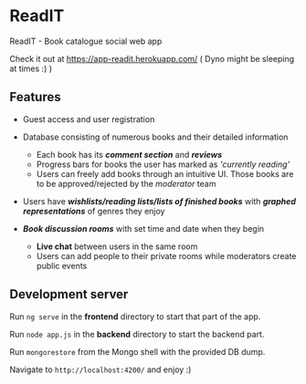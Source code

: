# ReadIT
ReadIT - Book catalogue social web app

Check it out at  https://app-readit.herokuapp.com/  ( Dyno might be sleeping at times :) )

## Features
* Guest access and user registration
* Database consisting of numerous books and their detailed information

  * Each book has its ***comment section*** and ***reviews***
  * Progress bars for books the user has marked as *'currently reading'*
  * Users can freely add books through an intuitive UI. Those books are to be approved/rejected by the *moderator* team
* Users have ***wishlists/reading lists/lists of finished books*** with ***graphed representations*** of genres they enjoy

* ***Book discussion rooms*** with set time and date when they begin
  * **Live chat** between users in the same room
  * Users can add people to their private rooms while moderators create public events
  

## Development server

Run `ng serve` in the **frontend** directory to start that part of the app.

Run `node app.js` in the **backend** directory to start the backend part.

Run `mongorestore` from the Mongo shell with the provided DB dump.

Navigate to `http://localhost:4200/` and enjoy :)

